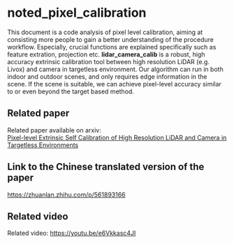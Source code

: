 # noted_pixel_calibration
This document is a code analysis of pixel level calibration, aiming at consisting more people to gain a better understanding of the procedure workflow. Especially, crucial functions are explained specifically such as feature extration, projection etc. 
**lidar_camera_calib** is a robust, high accuracy extrinsic calibration tool between high resolution LiDAR (e.g. Livox) and camera in targetless environment. Our algorithm can run in both indoor and outdoor scenes, and only requires edge information in the scene. If the scene is suitable, we can achieve pixel-level accuracy similar to or even beyond the target based method.

## Related paper
Related paper available on arxiv:  
[Pixel-level Extrinsic Self Calibration of High Resolution LiDAR and Camera in Targetless Environments](http://arxiv.org/abs/2103.01627)

## Link to the Chinese translated version of the paper
https://zhuanlan.zhihu.com/p/561893166

## Related video
Related video: https://youtu.be/e6Vkkasc4JI


